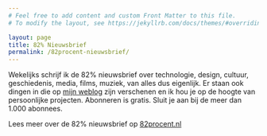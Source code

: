 ```yaml
---
# Feel free to add content and custom Front Matter to this file.
# To modify the layout, see https://jekyllrb.com/docs/themes/#overriding-theme-defaults

layout: page
title: 82% Nieuwsbrief
permalink: /82procent-nieuwsbrief/
---
```


Wekelijks schrijf ik de 82% nieuwsbrief over technologie, design, cultuur, geschiedenis, media, films, muziek, van alles dus eigenlijk. Er staan ook dingen in die op [mijn weblog](/blog) zijn verschenen en ik hou je op de hoogte van persoonlijke projecten. Abonneren is gratis. Sluit je aan bij de meer dan 1.000 abonnees.

Lees meer over de 82% nieuwsbrief op [82procent.nl](https://82procent.nl)
